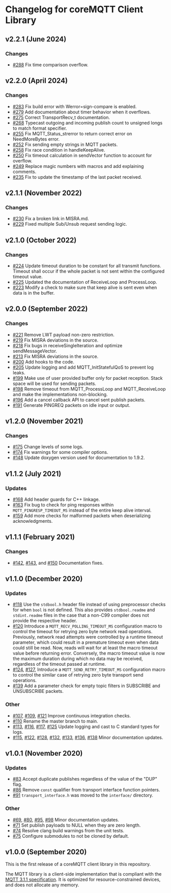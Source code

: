 # Changelog for coreMQTT Client Library

## v2.2.1 (June 2024)

### Changes

- [#288](https://github.com/FreeRTOS/coreMQTT/pull/288) Fix time comparison overflow.

## v2.2.0 (April 2024)

### Changes

- [#283](https://github.com/FreeRTOS/coreMQTT/pull/283) Fix build error with Werror=sign-compare is enabled.
- [#279](https://github.com/FreeRTOS/coreMQTT/pull/279) Add documentation about timer behavior when it overflows.
- [#275](https://github.com/FreeRTOS/coreMQTT/pull/275) Correct TransportRecv_t documentation.
- [#268](https://github.com/FreeRTOS/coreMQTT/pull/268) Typecast outgoing and incoming publish count to unsigned longs to match format specifier.
- [#255](https://github.com/FreeRTOS/coreMQTT/pull/255) Fix MQTT_Status_strerror to return correct error on NeedMoreBytes error.
- [#252](https://github.com/FreeRTOS/coreMQTT/pull/252) Fix sending empty strings in MQTT packets.
- [#258](https://github.com/FreeRTOS/coreMQTT/pull/258) Fix race condition in handleKeepAlive.
- [#250](https://github.com/FreeRTOS/coreMQTT/pull/250) Fix timeout calculation in sendVector function to account for overflow.
- [#249](https://github.com/FreeRTOS/coreMQTT/pull/249) Replace magic numbers with macros and add explaining comments.
- [#235](https://github.com/FreeRTOS/coreMQTT/pull/235) Fix to update the timestamp of the last packet received.

## v2.1.1 (November 2022)

### Changes
- [#230](https://github.com/FreeRTOS/coreMQTT/pull/230) Fix a broken link in MISRA.md.
- [#229](https://github.com/FreeRTOS/coreMQTT/pull/229) Fixed multiple Sub/Unsub request sending logic.

## v2.1.0 (October 2022)

### Changes
- [#224](https://github.com/FreeRTOS/coreMQTT/pull/224) Update timeout duration to be constant for all transmit functions. Timeout shall occur if the whole packet is not sent within the configured timeout value.
- [#225](https://github.com/FreeRTOS/coreMQTT/pull/225) Updated the documentation of ReceiveLoop and ProcessLoop.
- [#223](https://github.com/FreeRTOS/coreMQTT/pull/223) Modify a check to make sure that keep alive is sent even when data is in the buffer.

## v2.0.0 (September 2022)

### Changes
- [#221](https://github.com/FreeRTOS/coreMQTT/pull/221) Remove LWT payload non-zero restriction.
- [#219](https://github.com/FreeRTOS/coreMQTT/pull/219) Fix MISRA deviations in the source.
- [#218](https://github.com/FreeRTOS/coreMQTT/pull/218) Fix bugs in receiveSingleIteration and optimize sendMessageVector.
- [#213](https://github.com/FreeRTOS/coreMQTT/pull/213) Fix MISRA deviations in the source.
- [#200](https://github.com/FreeRTOS/coreMQTT/pull/200) Add hooks to the code.
- [#205](https://github.com/FreeRTOS/coreMQTT/pull/205) Update logging and add MQTT_InitStatefulQoS to prevent log leaks.
- [#199](https://github.com/FreeRTOS/coreMQTT/pull/199) Make use of user provided buffer only for packet reception. Stack space will be used for sending packets.
- [#198](https://github.com/FreeRTOS/coreMQTT/pull/198) Remove timeout from MQTT\_ProcessLoop and MQTT\_ReceiveLoop and make the implementations non-blocking.
- [#196](https://github.com/FreeRTOS/coreMQTT/pull/196) Add a cancel callback API to cancel sent publish packets.
- [#191](https://github.com/FreeRTOS/coreMQTT/pull/191) Generate PINGREQ packets on idle input or output.

## v1.2.0 (November 2021)

### Changes
 - [#175](https://github.com/FreeRTOS/coreMQTT/pull/175) Change levels of some logs.
 - [#174](https://github.com/FreeRTOS/coreMQTT/pull/174) Fix warnings for some compiler options.
 - [#148](https://github.com/FreeRTOS/coreMQTT/pull/148) Update doxygen version used for documentation to 1.9.2.

## v1.1.2 (July 2021)

### Updates
 - [#168](https://github.com/FreeRTOS/coreMQTT/pull/168) Add header guards for C++ linkage.
 - [#163](https://github.com/FreeRTOS/coreMQTT/pull/163) Fix bug to check for ping responses within `MQTT_PINGRESP_TIMEOUT_MS` instead of the entire keep alive interval.
 - [#159](https://github.com/FreeRTOS/coreMQTT/pull/159) Add more checks for malformed packets when deserializing acknowledgments.

## v1.1.1 (February 2021)

### Changes
 - [#142](https://github.com/FreeRTOS/coreMQTT/pull/142), [#143](https://github.com/FreeRTOS/coreMQTT/pull/143), and [#150](https://github.com/FreeRTOS/coreMQTT/pull/150) Documentation fixes.

## v1.1.0 (December 2020)

### Updates
 - [#118](https://github.com/FreeRTOS/coreMQTT/pull/118) Use the `stdbool.h` header file instead of using preprocessor checks for when `bool` is not defined. This also provides `stdbool.readme` and `stdint.readme` files in the case that a non-C99 compiler does not provide the respective header.
 - [#120](https://github.com/FreeRTOS/coreMQTT/pull/120) Introduce a `MQTT_RECV_POLLING_TIMEOUT_MS` configuration macro to control the timeout for retrying zero byte network read operations. Previously, network read attempts were controlled by a runtime timeout parameter, which could result in a premature timeout even when data could still be read. Now, reads will wait for at least the macro timeout value before returning error. Conversely, the macro timeout value is now the maximum duration during which no data may be received, regardless of the timeout passed at runtime.
 - [#124](https://github.com/FreeRTOS/coreMQTT/pull/124), [#127](https://github.com/FreeRTOS/coreMQTT/pull/127), Introduce a `MQTT_SEND_RETRY_TIMEOUT_MS` configuration macro to control the similar case of retrying zero byte transport send operations.
 - [#139](https://github.com/FreeRTOS/coreMQTT/pull/139) Add a parameter check for empty topic filters in SUBSCRIBE and UNSUBSCRIBE packets.

### Other
 - [#107](https://github.com/FreeRTOS/coreMQTT/pull/107), [#109](https://github.com/FreeRTOS/coreMQTT/pull/109), [#121](https://github.com/FreeRTOS/coreMQTT/pull/121) Improve continuous integration checks.
 - [#110](https://github.com/FreeRTOS/coreMQTT/pull/107) Rename the master branch to main.
 - [#113](https://github.com/FreeRTOS/coreMQTT/pull/113), [#116](https://github.com/FreeRTOS/coreMQTT/pull/116), [#117](https://github.com/FreeRTOS/coreMQTT/pull/117), [#125](https://github.com/FreeRTOS/coreMQTT/pull/125) Update logging and cast to C standard types for logs.
 - [#115](https://github.com/FreeRTOS/coreMQTT/pull/115), [#122](https://github.com/FreeRTOS/coreMQTT/pull/122), [#128](https://github.com/FreeRTOS/coreMQTT/pull/128), [#132](https://github.com/FreeRTOS/coreMQTT/pull/132), [#133](https://github.com/FreeRTOS/coreMQTT/pull/133), [#136](https://github.com/FreeRTOS/coreMQTT/pull/136), [#138](https://github.com/FreeRTOS/coreMQTT/pull/138) Minor documentation updates.

## v1.0.1 (November 2020)

### Updates
 - [#83](https://github.com/FreeRTOS/coreMQTT/pull/83) Accept duplicate publishes regardless of the value of the "DUP" flag.
 - [#86](https://github.com/FreeRTOS/coreMQTT/pull/86) Remove `const` qualifier from transport interface function pointers.
 - [#91](https://github.com/FreeRTOS/coreMQTT/pull/91) `transport_interface.h` was moved to the `interface/` directory.

### Other
 - [#69](https://github.com/FreeRTOS/coreMQTT/pull/69), [#80](https://github.com/FreeRTOS/coreMQTT/pull/80), [#95](https://github.com/FreeRTOS/coreMQTT/pull/95), [#98](https://github.com/FreeRTOS/coreMQTT/pull/98) Minor documentation updates.
 - [#71](https://github.com/FreeRTOS/coreMQTT/pull/71) Set publish payloads to NULL when they are zero length.
 - [#74](https://github.com/FreeRTOS/coreMQTT/pull/74) Resolve clang build warnings from the unit tests.
 - [#75](https://github.com/FreeRTOS/coreMQTT/pull/75) Configure submodules to not be cloned by default.

## v1.0.0 (September 2020)

This is the first release of a coreMQTT client library in this repository.

The MQTT library is a client-side implementation that is compliant with the [MQTT 3.1.1 specification](https://docs.oasis-open.org/mqtt/mqtt/v3.1.1/os/mqtt-v3.1.1-os.html).   It is optimized for resource-constrained devices, and does not allocate any memory.
